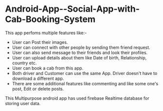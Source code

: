 # Android-App--Social-App-with-Cab-Booking-System
This app perfoms multiple features like:-
- User can Post their images.
- User can connect with other people by sending them friend request. 
- User can also send message to their friends and look their profiles.
- User can upload details about them like Date of birth, Relationship, country etc.
- User can book a cab from this app.
- Both driver and Customer can use the same App. Driver doesn't have to download a different app.
- There are some additional features like commenting and like some one's post, Edit or delete posts.
    
This Multipurpose android app has used firebase Realtime database for storing user data.

